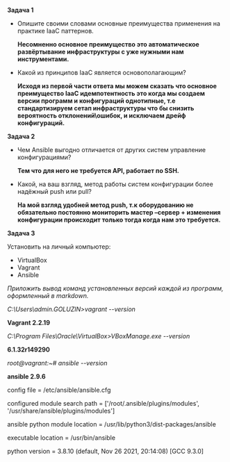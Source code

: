 **Задача 1**

-   Опишите своими словами основные преимущества применения на практике IaaC паттернов.

    **Несомненно основное преимущество это автоматическое развёртывание инфраструктуры с уже нужными нам инструментами.**

-   Какой из принципов IaaC является основополагающим?

    **Исходя из первой части ответа мы можем сказать что основное преимущество IaaC идемпотентность это когда мы создаем версии программ и конфигураций однотипные, т.е стандартизируем сетап инфраструктуры что бы снизить вероятность отклонений\\ошибок, и исключаем дрейф конфигураций.**

**Задача 2**

-   Чем Ansible выгодно отличается от других систем управление конфигурациями?

    **Тем что для него не требуется API, работает по SSH.**

-   Какой, на ваш взгляд, метод работы систем конфигурации более надёжный push или pull?

    **На мой взгляд удобней метод push, т.к оборудованию не обязательно постоянно мониторить мастер –сервер + изменения конфигурации происходит только тогда когда нам это требуется.**

**Задача 3**

Установить на личный компьютер:

-   VirtualBox
-   Vagrant
-   Ansible

*Приложить вывод команд установленных версий каждой из программ, оформленный в markdown.*

*C:\\Users\\admin.GOLUZIN\>vagrant --version*

**Vagrant 2.2.19**

*C:\\Program Files\\Oracle\\VirtualBox\>VBoxManage.exe --version*

**6.1.32r149290**

*root@vagrant:\~\# ansible --version*

**ansible 2.9.6**

config file = /etc/ansible/ansible.cfg

configured module search path = ['/root/.ansible/plugins/modules', '/usr/share/ansible/plugins/modules']

ansible python module location = /usr/lib/python3/dist-packages/ansible

executable location = /usr/bin/ansible

python version = 3.8.10 (default, Nov 26 2021, 20:14:08) [GCC 9.3.0]
